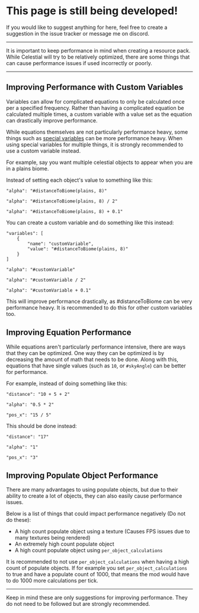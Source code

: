 # This page is still being developed!
If you would like to suggest anything for here, feel free to create a suggestion in the issue tracker or message me on discord.

***

It is important to keep performance in mind when creating a resource pack. While Celestial will try to be relatively optimized, there are some things that can cause performance issues if used incorrectly or poorly.
***
## Improving Performance with Custom Variables
Variables can allow for complicated equations to only be calculated once per a specified frequency. Rather than having a complicated equation be calculated multiple times, a custom variable with a value set as the equation can drastically improve performance.

While equations themselves are not particularly performance heavy, some things such as [special variables](https://github.com/fishcute/Celestial/wiki/Equations#special-variables) can be more performance heavy. When using special variables for multiple things, it is strongly recommended to use a custom variable instead.

For example, say you want multiple celestial objects to appear when you are in a plains biome.

Instead of setting each object's value to something like this:

`"alpha": "#distanceToBiome(plains, 8)"`

`"alpha": "#distanceToBiome(plains, 8) / 2"`

`"alpha": "#distanceToBiome(plains, 8) + 0.1"`

You can create a custom variable and do something like this instead:

```
"variables": [
  	{
		"name": "customVariable",
		"value": "#distanceToBiome(plains, 8)"
	}
]
```

`"alpha": "#customVariable"`

`"alpha": "#customVariable / 2"`

`"alpha": "#customVariable + 0.1"`

This will improve performance drastically, as #distanceToBiome can be very performance heavy. It is recommended to do this for other custom variables too.

## Improving Equation Performance

While equations aren't particularly performance intensive, there are ways that they can be optimized. One way they can be optimized is by decreasing the amount of math that needs to be done. Along with this, equations that have single values (such as `10`, or `#skyAngle`) can be better for performance. 

For example, instead of doing something like this:

`"distance": "10 + 5 + 2"`

`"alpha": "0.5 * 2"`

`"pos_x": "15 / 5"`

This should be done instead: 

`"distance": "17"`

`"alpha": "1"`

`"pos_x": "3"`

## Improving Populate Object Performance

There are many advantages to using populate objects, but due to their ability to create a lot of objects, they can also easily cause performance issues.

Below is a list of things that could impact performance negatively (Do not do these):
- A high count populate object using a texture (Causes FPS issues due to many textures being rendered)
- An extremely high count populate object
- A high count populate object using `per_object_calculations`

It is recommended to not use `per_object_calculations` when having a high count of populate objects. If for example you set `per_object_calculations` to true and have a populate count of 1000, that means the mod would have to do 1000 more calculations per tick.

***

Keep in mind these are only suggestions for improving performance. They do not need to be followed but are strongly recommended.